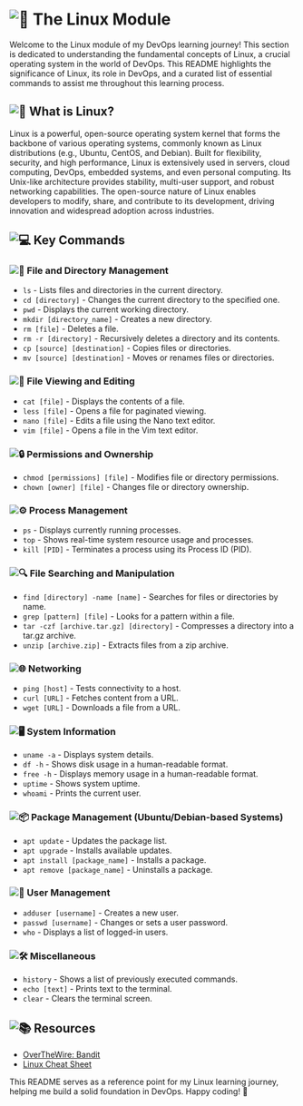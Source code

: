 # ![🐧](https://cdn-icons-png.flaticon.com/32/4494/4494740.png) The Linux Module

Welcome to the Linux module of my DevOps learning journey! This section is dedicated to understanding the fundamental concepts of Linux, a crucial operating system in the world of DevOps. This README highlights the significance of Linux, its role in DevOps, and a curated list of essential commands to assist me throughout this learning process.

## ![📌](https://cdn-icons-png.flaticon.com/32/684/684908.png) What is Linux?

Linux is a powerful, open-source operating system kernel that forms the backbone of various operating systems, commonly known as Linux distributions (e.g., Ubuntu, CentOS, and Debian). Built for flexibility, security, and high performance, Linux is extensively used in servers, cloud computing, DevOps, embedded systems, and even personal computing. Its Unix-like architecture provides stability, multi-user support, and robust networking capabilities. The open-source nature of Linux enables developers to modify, share, and contribute to its development, driving innovation and widespread adoption across industries.

## ![💻](https://cdn-icons-png.flaticon.com/32/1828/1828970.png) Key Commands

### ![📂](https://cdn-icons-png.flaticon.com/32/831/831249.png) File and Directory Management
- `ls` - Lists files and directories in the current directory.
- `cd [directory]` - Changes the current directory to the specified one.
- `pwd` - Displays the current working directory.
- `mkdir [directory_name]` - Creates a new directory.
- `rm [file]` - Deletes a file.
- `rm -r [directory]` - Recursively deletes a directory and its contents.
- `cp [source] [destination]` - Copies files or directories.
- `mv [source] [destination]` - Moves or renames files or directories.

### ![📝](https://cdn-icons-png.flaticon.com/32/1250/1250681.png) File Viewing and Editing
- `cat [file]` - Displays the contents of a file.
- `less [file]` - Opens a file for paginated viewing.
- `nano [file]` - Edits a file using the Nano text editor.
- `vim [file]` - Opens a file in the Vim text editor.

### ![🔒](https://cdn-icons-png.flaticon.com/32/833/833472.png) Permissions and Ownership
- `chmod [permissions] [file]` - Modifies file or directory permissions.
- `chown [owner] [file]` - Changes file or directory ownership.

### ![⚙️](https://cdn-icons-png.flaticon.com/32/9752/9752401.png) Process Management
- `ps` - Displays currently running processes.
- `top` - Shows real-time system resource usage and processes.
- `kill [PID]` - Terminates a process using its Process ID (PID).

### ![🔍](https://cdn-icons-png.flaticon.com/32/709/709682.png) File Searching and Manipulation
- `find [directory] -name [name]` - Searches for files or directories by name.
- `grep [pattern] [file]` - Looks for a pattern within a file.
- `tar -czf [archive.tar.gz] [directory]` - Compresses a directory into a tar.gz archive.
- `unzip [archive.zip]` - Extracts files from a zip archive.

### ![🌐](https://cdn-icons-png.flaticon.com/32/1065/1065652.png) Networking
- `ping [host]` - Tests connectivity to a host.
- `curl [URL]` - Fetches content from a URL.
- `wget [URL]` - Downloads a file from a URL.

### ![🖥️](https://cdn-icons-png.flaticon.com/32/3447/3447406.png) System Information
- `uname -a` - Displays system details.
- `df -h` - Shows disk usage in a human-readable format.
- `free -h` - Displays memory usage in a human-readable format.
- `uptime` - Shows system uptime.
- `whoami` - Prints the current user.

### ![📦](https://cdn-icons-png.flaticon.com/32/4812/4812794.png) Package Management (Ubuntu/Debian-based Systems)
- `apt update` - Updates the package list.
- `apt upgrade` - Installs available updates.
- `apt install [package_name]` - Installs a package.
- `apt remove [package_name]` - Uninstalls a package.

### ![👤](https://cdn-icons-png.flaticon.com/32/1077/1077114.png) User Management
- `adduser [username]` - Creates a new user.
- `passwd [username]` - Changes or sets a user password.
- `who` - Displays a list of logged-in users.

### ![🛠️](https://cdn-icons-png.flaticon.com/32/895/895423.png) Miscellaneous
- `history` - Shows a list of previously executed commands.
- `echo [text]` - Prints text to the terminal.
- `clear` - Clears the terminal screen.

## ![📚](https://cdn-icons-png.flaticon.com/32/3159/3159466.png) Resources
- [OverTheWire: Bandit](https://overthewire.org/wargames/bandit/)
- [Linux Cheat Sheet](https://www.linuxcommands.io/cheatsheet/)

This README serves as a reference point for my Linux learning journey, helping me build a solid foundation in DevOps. Happy coding! 🚀